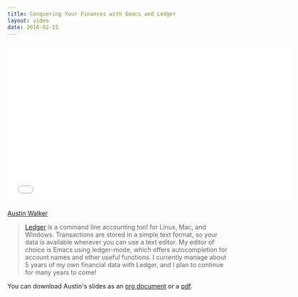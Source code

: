 ```yaml
---
title: Conquering Your Finances with Emacs and Ledger
layout: video
date: 2016-02-15
---
```


<iframe width="640" height="360" src="//www.youtube.com/embed/cjoCNRpLanY"
frameborder="0" allowfullscreen></iframe>

[Austin Walker]

> [Ledger] is a command line accounting tool for Linux, Mac, and Windows.
> Transactions are stored in a simple text format, so your data is available
> wherever you can use a text editor. My editor of choice is Emacs using
> ledger-mode, which offers autocompletion for account names and other useful
> functions. I currently manage about 5 years of my own financial data with
> Ledger, and I plan to continue for many years to come!

You can download Austin's slides as an [org document] or a [pdf].

[Austin Walker]: https://github.com/awalker4
[Ledger]: http://ledger-cli.org/
[org document]: https://github.com/awalker4/ledgerTalk2016/blob/master/ledgerTalk.org
[pdf]: https://github.com/awalker4/ledgerTalk2016/blob/master/ledgerTalk2016.pdf
